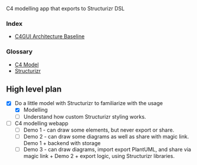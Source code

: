 C4 modelling app that exports to Structurizr DSL
### Index
- [C4GUI Architecture Baseline](docs/C4GUI%20Architecture%20Baseline)
### Glossary
- [C4 Model](https://c4model.com/introduction)
- [Structurizr](https://structurizr.com/)
## High level plan
- [x] Do a little model with Structurizr to familiarize with the usage
	- [x] Modelling
	- [ ] Understand how custom Structurizr styling works.
- [ ] C4 modelling webapp
	- [ ] Demo 1 - can draw some elements, but never export or share.
	- [ ] Demo 2 - can draw some diagrams as well as share with magic link. Demo 1 + backend with storage
	- [ ] Demo 3 - can draw diagrams, import export PlantUML, and share via magic link + Demo 2 + export logic, using Structurizr libraries.
